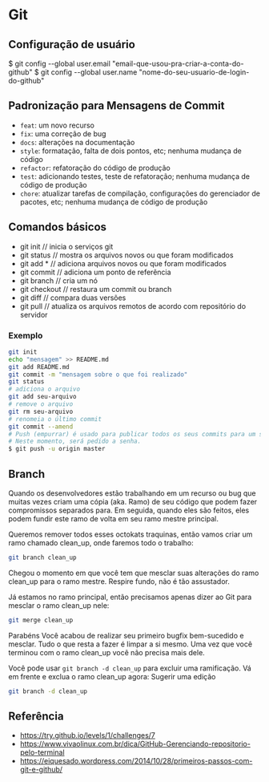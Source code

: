 # Git

## Configuração de usuário 
$ git config --global user.email "email-que-usou-pra-criar-a-conta-do-github"
$ git config --global user.name "nome-do-seu-usuario-de-login-do-github"

## Padronização para Mensagens de Commit
* `feat`: um novo recurso
* `fix`: uma correção de bug
* `docs`: alterações na documentação
* `style`: formatação, falta de dois pontos, etc; nenhuma mudança de código
* `refactor`: refatoração do código de produção
* `test`: adicionando testes, teste de refatoração; nenhuma mudança de código de produção
* `chore`: atualizar tarefas de compilação, configurações do gerenciador de pacotes, etc; nenhuma mudança de código de produção

## Comandos básicos
* git init // inicia o serviços git
* git status // mostra os arquivos novos ou que foram modificados
* git add * //  adiciona arquivos novos ou que foram modificados
* git commit // adiciona um ponto de referência 
* git branch // cria um nó
* git checkout // restaura um commit ou  branch
* git diff // compara duas versões
* git pull // atualiza os arquivos remotos de acordo com repositório do servidor

### Exemplo
~~~bash
git init
echo "mensagem" >> README.md
git add README.md 
git commit -m "mensagem sobre o que foi realizado"
git status
# adiciona o arquivo
git add seu-arquivo
# remove o arquivo
git rm seu-arquivo 
# renomeia o último commit
git commit --amend
# Push (empurrar) é usado para publicar todos os seus commits para um servidor git. 
# Neste momento, será pedido a senha.
$ git push -u origin master
~~~

## Branch
Quando os desenvolvedores estão trabalhando em um recurso ou bug que muitas vezes criam uma cópia (aka. Ramo) de seu código que podem fazer compromissos separados para. Em seguida, quando eles são feitos, eles podem fundir este ramo de volta em seu ramo mestre principal.

Queremos remover todos esses octokats traquinas, então vamos criar um ramo chamado clean_up, onde faremos todo o trabalho: 

~~~bash
git branch clean_up
~~~ 

Chegou o momento em que você tem que mesclar suas alterações do ramo clean_up para o ramo mestre. Respire fundo, não é tão assustador.

Já estamos no ramo principal, então precisamos apenas dizer ao Git para mesclar o ramo clean_up nele:

~~~bash
git merge clean_up
~~~

Parabéns Você acabou de realizar seu primeiro bugfix bem-sucedido e mesclar. Tudo o que resta a fazer é limpar a si mesmo. Uma vez que você terminou com o ramo clean_up você não precisa mais dele.

Você pode usar `git branch -d clean_up`  para excluir uma ramificação. Vá em frente e exclua o ramo clean_up agora:
Sugerir uma edição

~~~bash
git branch -d clean_up
~~~

## Referência
* https://try.github.io/levels/1/challenges/7
* https://www.vivaolinux.com.br/dica/GitHub-Gerenciando-repositorio-pelo-terminal
* https://eiquesado.wordpress.com/2014/10/28/primeiros-passos-com-git-e-github/